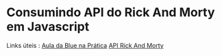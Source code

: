# Consumindo API do Rick And Morty em Javascript

Links úteis : [Aula da Blue na Prática](https://www.youtube.com/watch?v=Jcw821B1gR8)  [API Rick And Morty](https://rickandmortyapi.com/)


